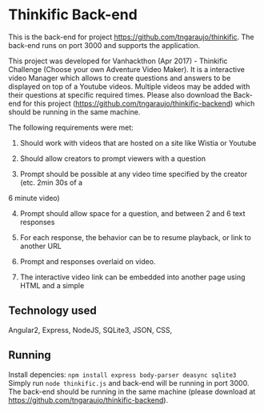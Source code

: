 # Thinkific Back-end

This is the back-end for project https://github.com/tngaraujo/thinkific. The back-end runs on port 3000 and supports the application.

This project was developed for Vanhackthon (Apr 2017) - Thinkific Challenge (Choose your own Adventure Video Maker).
It is a interactive video Manager which allows to create questions and answers to be displayed on top of a Youtube videos.
Multiple videos may be added with their questions at specific required times.
Please also download the Back-end for this project (https://github.com/tngaraujo/thinkific-backend) which should be running in the same machine.

The following requirements were met:

1. Should work with videos that are hosted on a site like Wistia or Youtube

2. Should allow creators to prompt viewers with a question

3. Prompt should be possible at any video time specified by the creator (etc. 2min 30s of a

6 minute video)

4. Prompt should allow space for a question, and between 2 and 6 text responses

5. For each response, the behavior can be to resume playback, or link to another URL

6. Prompt and responses overlaid on video.

7. The interactive video link can be embedded into another page using HTML and a simple

## Technology used
Angular2, Express, NodeJS, SQLite3, JSON, CSS, 

## Running
Install depencies: `npm install express body-parser deasync sqlite3`
Simply run `node thinkific.js` and back-end will be running in port 3000.
The back-end should be running in the same machine (please download at https://github.com/tngaraujo/thinkific-backend).